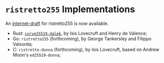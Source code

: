 # `ristretto255` Implementations

An [internet-draft][id] for ristretto255 is now available.

* Rust: [`curve25519-dalek`][dalek], by Isis Lovecruft and Henry de Valence;
* Go: `ristretto255` (forthcoming), by George Tankersley and Filippo Valsorda;
* C: `ristretto-donna` (forthcoming), by Isis Lovecruft, based on Andrew Moon's `ed25519-donna`;

[id]: https://datatracker.ietf.org/doc/draft-hdevalence-cfrg-ristretto/
[dalek]: https://doc.dalek.rs/curve25519_dalek/
